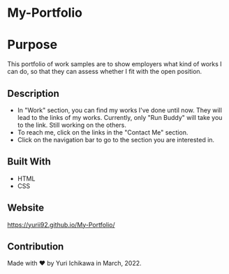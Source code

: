 # My-Portfolio

# Purpose
This portfolio of work samples are to show employers what kind of works I can do, so that they can assess whether I fit with the open position.

## Description
* In "Work" section, you can find my works I've done until now. They will lead to the links of my works. Currently, only "Run Buddy" will take you to the link. Still working on the others.
* To reach me, click on the links in the "Contact Me" section.
* Click on the navigation bar to go to the section you are interested in. 

## Built With
* HTML
* CSS

## Website
https://yurii92.github.io/My-Portfolio/

## Contribution
Made with ❤️ by Yuri Ichikawa in March, 2022.
